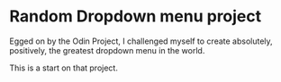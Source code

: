 # Random Dropdown menu project

Egged on by the Odin Project, I challenged myself to create absolutely, positively, the greatest dropdown menu in the world.

This is a start on that project.
